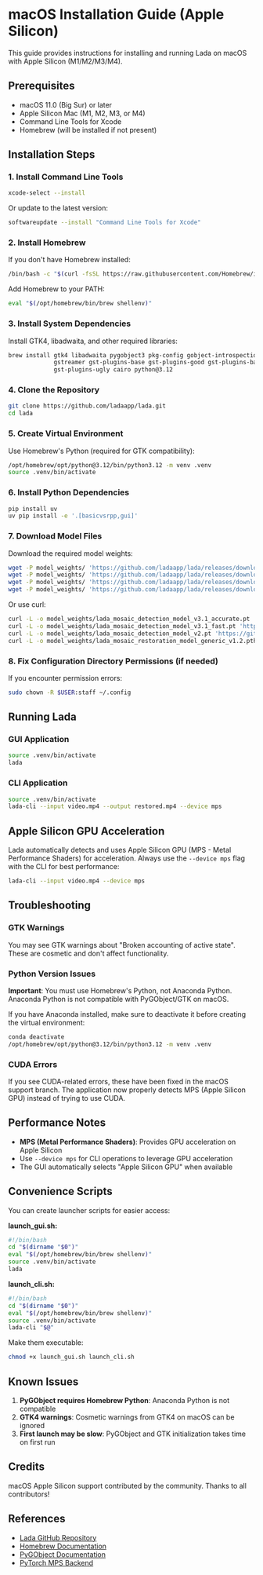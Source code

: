 # macOS Installation Guide (Apple Silicon)

This guide provides instructions for installing and running Lada on macOS with Apple Silicon (M1/M2/M3/M4).

## Prerequisites

- macOS 11.0 (Big Sur) or later
- Apple Silicon Mac (M1, M2, M3, or M4)
- Command Line Tools for Xcode
- Homebrew (will be installed if not present)

## Installation Steps

### 1. Install Command Line Tools

```bash
xcode-select --install
```

Or update to the latest version:
```bash
softwareupdate --install "Command Line Tools for Xcode"
```

### 2. Install Homebrew

If you don't have Homebrew installed:

```bash
/bin/bash -c "$(curl -fsSL https://raw.githubusercontent.com/Homebrew/install/HEAD/install.sh)"
```

Add Homebrew to your PATH:
```bash
eval "$(/opt/homebrew/bin/brew shellenv)"
```

### 3. Install System Dependencies

Install GTK4, libadwaita, and other required libraries:

```bash
brew install gtk4 libadwaita pygobject3 pkg-config gobject-introspection \
             gstreamer gst-plugins-base gst-plugins-good gst-plugins-bad \
             gst-plugins-ugly cairo python@3.12
```

### 4. Clone the Repository

```bash
git clone https://github.com/ladaapp/lada.git
cd lada
```

### 5. Create Virtual Environment

Use Homebrew's Python (required for GTK compatibility):

```bash
/opt/homebrew/opt/python@3.12/bin/python3.12 -m venv .venv
source .venv/bin/activate
```

### 6. Install Python Dependencies

```bash
pip install uv
uv pip install -e '.[basicvsrpp,gui]'
```

### 7. Download Model Files

Download the required model weights:

```bash
wget -P model_weights/ 'https://github.com/ladaapp/lada/releases/download/v0.7.1/lada_mosaic_detection_model_v3.1_accurate.pt'
wget -P model_weights/ 'https://github.com/ladaapp/lada/releases/download/v0.7.1/lada_mosaic_detection_model_v3.1_fast.pt'
wget -P model_weights/ 'https://github.com/ladaapp/lada/releases/download/v0.2.0/lada_mosaic_detection_model_v2.pt'
wget -P model_weights/ 'https://github.com/ladaapp/lada/releases/download/v0.6.0/lada_mosaic_restoration_model_generic_v1.2.pth'
```

Or use curl:

```bash
curl -L -o model_weights/lada_mosaic_detection_model_v3.1_accurate.pt 'https://github.com/ladaapp/lada/releases/download/v0.7.1/lada_mosaic_detection_model_v3.1_accurate.pt'
curl -L -o model_weights/lada_mosaic_detection_model_v3.1_fast.pt 'https://github.com/ladaapp/lada/releases/download/v0.7.1/lada_mosaic_detection_model_v3.1_fast.pt'
curl -L -o model_weights/lada_mosaic_detection_model_v2.pt 'https://github.com/ladaapp/lada/releases/download/v0.2.0/lada_mosaic_detection_model_v2.pt'
curl -L -o model_weights/lada_mosaic_restoration_model_generic_v1.2.pth 'https://github.com/ladaapp/lada/releases/download/v0.6.0/lada_mosaic_restoration_model_generic_v1.2.pth'
```

### 8. Fix Configuration Directory Permissions (if needed)

If you encounter permission errors:

```bash
sudo chown -R $USER:staff ~/.config
```

## Running Lada

### GUI Application

```bash
source .venv/bin/activate
lada
```

### CLI Application

```bash
source .venv/bin/activate
lada-cli --input video.mp4 --output restored.mp4 --device mps
```

## Apple Silicon GPU Acceleration

Lada automatically detects and uses Apple Silicon GPU (MPS - Metal Performance Shaders) for acceleration. Always use the `--device mps` flag with the CLI for best performance:

```bash
lada-cli --input video.mp4 --device mps
```

## Troubleshooting

### GTK Warnings

You may see GTK warnings about "Broken accounting of active state". These are cosmetic and don't affect functionality.

### Python Version Issues

**Important**: You must use Homebrew's Python, not Anaconda Python. Anaconda Python is not compatible with PyGObject/GTK on macOS.

If you have Anaconda installed, make sure to deactivate it before creating the virtual environment:

```bash
conda deactivate
/opt/homebrew/opt/python@3.12/bin/python3.12 -m venv .venv
```

### CUDA Errors

If you see CUDA-related errors, these have been fixed in the macOS support branch. The application now properly detects MPS (Apple Silicon GPU) instead of trying to use CUDA.

## Performance Notes

- **MPS (Metal Performance Shaders)**: Provides GPU acceleration on Apple Silicon
- Use `--device mps` for CLI operations to leverage GPU acceleration
- The GUI automatically selects "Apple Silicon GPU" when available

## Convenience Scripts

You can create launcher scripts for easier access:

**launch_gui.sh:**
```bash
#!/bin/bash
cd "$(dirname "$0")"
eval "$(/opt/homebrew/bin/brew shellenv)"
source .venv/bin/activate
lada
```

**launch_cli.sh:**
```bash
#!/bin/bash
cd "$(dirname "$0")"
eval "$(/opt/homebrew/bin/brew shellenv)"
source .venv/bin/activate
lada-cli "$@"
```

Make them executable:
```bash
chmod +x launch_gui.sh launch_cli.sh
```

## Known Issues

1. **PyGObject requires Homebrew Python**: Anaconda Python is not compatible
2. **GTK4 warnings**: Cosmetic warnings from GTK4 on macOS can be ignored
3. **First launch may be slow**: PyGObject and GTK initialization takes time on first run

## Credits

macOS Apple Silicon support contributed by the community. Thanks to all contributors!

## References

- [Lada GitHub Repository](https://github.com/ladaapp/lada)
- [Homebrew Documentation](https://docs.brew.sh/)
- [PyGObject Documentation](https://pygobject.readthedocs.io/)
- [PyTorch MPS Backend](https://pytorch.org/docs/stable/notes/mps.html)
